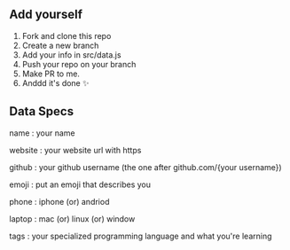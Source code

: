 ## Add yourself

1. Fork and clone this repo
2. Create a new branch
3. Add your info in src/data.js
4. Push your repo on your branch
5. Make PR to me.
6. Anddd it's done ✨

## Data Specs 

name : your name

website : your website url with https

github : your github username (the one after github.com/{your username})

emoji : put an emoji that describes you

phone : iphone (or) andriod

laptop : mac (or) linux (or) window

tags : your specialized programming language and what you're learning

